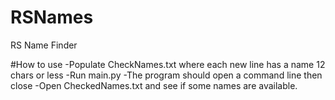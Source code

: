 # RSNames
RS Name Finder

#How to use
-Populate CheckNames.txt where each new line has a name 12 chars or less
-Run main.py
-The program should open a command line then close
-Open CheckedNames.txt and see if some names are available.